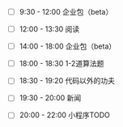 - [ ] 9:30 - 12:00 企业包（beta）
- [ ] 12:00 - 13:30 阅读
- [ ] 14:00 - 18:00 企业包（beta）
- [ ] 18:00 - 18:30 1-2道算法题
- [ ] 18:30 - 19:20 代码以外的功夫
- [ ] 19:30 - 20:00 新闻
- [ ] 20:00 - 22:00 小程序TODO

